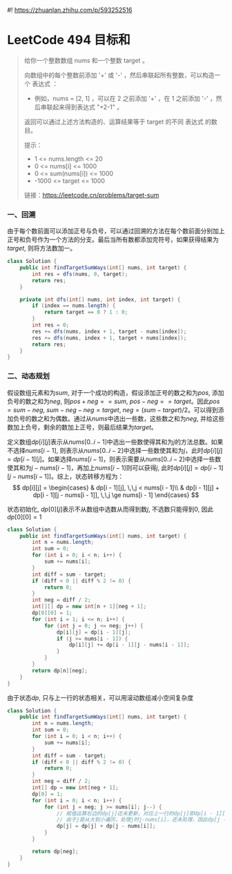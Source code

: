 #! https://zhuanlan.zhihu.com/p/593252516
# LeetCode 494 目标和

> 给你一个整数数组 nums 和一个整数 target 。
>
> 向数组中的每个整数前添加 '+' 或 '-' ，然后串联起所有整数，可以构造一个 表达式 ：
>
> 
> - 例如，nums = [2, 1] ，可以在 2 之前添加 '+' ，在 1 之前添加 '-' ，然后串联起来得到表达式 "+2-1" 。
> 
> 返回可以通过上述方法构造的、运算结果等于 target 的不同 表达式 的数目。
> 
> 提示：
>   - 1 <= nums.length <= 20
>   - 0 <= nums[i] <= 1000
>   - 0 <= sum(nums[i]) <= 1000
>   - -1000 <= target <= 1000
>
> 链接：https://leetcode.cn/problems/target-sum

###  一、回溯

由于每个数前面可以添加正号与负号，可以通过回溯的方法在每个数前面分别加上正号和负号作为一个方法的分支。最后当所有数都添加完符号，如果获得结果为$target$, 则将方法数加一。

```java
class Solution {
    public int findTargetSumWays(int[] nums, int target) {
        int res = dfs(nums, 0, target);
        return res;
    }

    private int dfs(int[] nums, int index, int target) {
        if (index == nums.length) {
            return target == 0 ? 1 : 0;
        }
        int res = 0;
        res += dfs(nums, index + 1, target - nums[index]);
        res += dfs(nums, index + 1, target + nums[index]);
        return res;
    } 
}
```

### 二、动态规划

假设数组元素和为$sum$, 对于一个成功的构造，假设添加正号的数之和为$pos$, 添加负号的数之和为$neg$, 则$pos + neg == sum$, $pos - neg == target$。因此$pos = sum - neg$, 
$sum - neg - neg = target$, $neg = (sum - target) / 2$。可以得到添加负号的数之和为偶数。通过从$nums$中选出一些数，这些数之和为$neg$, 并给这些数加上负号，剩余的数加上正号，则最后结果为$target$。

定义数组$dp[i][j]$表示从$nums[0 .. i - 1]$中选出一些数使得其和为$j$的方法总数。如果不选择$nums[i - 1]$, 则表示从$nums[0 .. i - 2]$中选择一些数使其和为$j$，此时$dp[i][j] = dp[i - 1][j]$。如果选择$nums[i - 1]$，则表示需要从$nums[0 .. i -2]$中选择一些数使其和为$j - nums[i - 1]$，再加上$nums[i - 1]$则可以获得$j$, 此时$dp[i][j] = dp[i - 1][j - nums[i - 1]]$。综上，状态转移方程为：
$$
dp[i][j] = \begin{cases}
  & dp[i - 1][j], \,\,j < nums[i - 1]\\
  & dp[i - 1][j] + dp[i - 1][j - nums[i - 1]], \,\,j \ge nums[i - 1]
\end{cases} 
$$

状态初始化, $dp[0][j]$表示不从数组中选数从而得到数$j$, 不选数只能得到$0$, 因此$dp[0][0] = 1$

```java
class Solution {
    public int findTargetSumWays(int[] nums, int target) {
        int n = nums.length;
        int sum = 0;
        for (int i = 0; i < n; i++) {
            sum += nums[i];
        }
        int diff = sum - target;
        if (diff < 0 || diff % 2 != 0) {
            return 0;
        }
        int neg = diff / 2;
        int[][] dp = new int[n + 1][neg + 1];
        dp[0][0] = 1;
        for (int i = 1; i <= n; i++) {
            for (int j = 0; j <= neg; j++) {
                dp[i][j] = dp[i - 1][j];
                if (j >= nums[i - 1]) {
                    dp[i][j] += dp[i - 1][j - nums[i - 1]];
                }
            }
        }
        return dp[n][neg];
    }
}
```

由于状态$dp$, 只与上一行的状态相关，可以用滚动数组减小空间复杂度

```java
class Solution {
    public int findTargetSumWays(int[] nums, int target) {
        int n = nums.length;
        int sum = 0;
        for (int i = 0; i < n; i++) {
            sum += nums[i];
        }
        int diff = sum - target;
        if (diff < 0 || diff % 2 != 0) {
            return 0;
        }
        int neg = diff / 2;
        int[] dp = new int[neg + 1];
        dp[0] = 1;
        for (int i = 0; i < n; i++) {
            for (int j = neg; j >= nums[i]; j--) {
                // 赋值运算右边的dp[j]还未更新，对应上一行的dp[j]即dp[i - 1][j], 
                // 由于j是从大到小遍历，处理j时j-nums[i]，还未处理，因此dp[j - nums[i]]仍然是上一次计算的值即dp[i - 1][j - nums[i]]
                dp[j] = dp[j] + dp[j - nums[i]];
            } 
        }

        return dp[neg];
    }
}
```